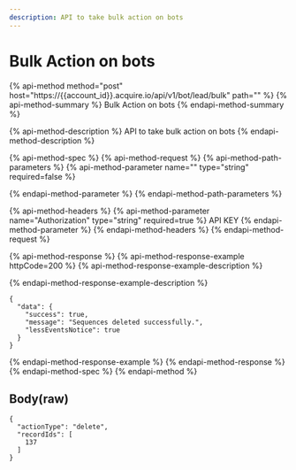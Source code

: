 ```yaml
---
description: API to take bulk action on bots
---
```


# Bulk Action on bots

{% api-method method="post" host="https://{{account\_id}}.acquire.io/api/v1/bot/lead/bulk" path="" %}
{% api-method-summary %}
Bulk Action on bots
{% endapi-method-summary %}

{% api-method-description %}
API to take bulk action on bots
{% endapi-method-description %}

{% api-method-spec %}
{% api-method-request %}
{% api-method-path-parameters %}
{% api-method-parameter name="" type="string" required=false %}

{% endapi-method-parameter %}
{% endapi-method-path-parameters %}

{% api-method-headers %}
{% api-method-parameter name="Authorization" type="string" required=true %}
API KEY
{% endapi-method-parameter %}
{% endapi-method-headers %}
{% endapi-method-request %}

{% api-method-response %}
{% api-method-response-example httpCode=200 %}
{% api-method-response-example-description %}

{% endapi-method-response-example-description %}

```
{
  "data": {
    "success": true,
    "message": "Sequences deleted successfully.",
    "lessEventsNotice": true
  }
}

```
{% endapi-method-response-example %}
{% endapi-method-response %}
{% endapi-method-spec %}
{% endapi-method %}

## Body\(raw\)

```text
{
  "actionType": "delete",
  "recordIds": [
    137
  ]
}

```

